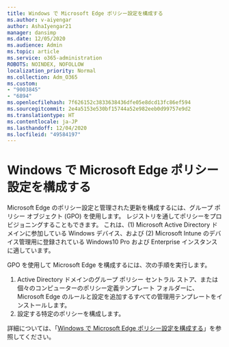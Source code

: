 ```yaml
---
title: Windows で Microsoft Edge ポリシー設定を構成する
ms.author: v-aiyengar
author: AshaIyengar21
manager: dansimp
ms.date: 12/05/2020
ms.audience: Admin
ms.topic: article
ms.service: o365-administration
ROBOTS: NOINDEX, NOFOLLOW
localization_priority: Normal
ms.collection: Adm_O365
ms.custom:
- "9003845"
- "6894"
ms.openlocfilehash: 7f626152c3833638436dfe05e8dcd13fc86ef594
ms.sourcegitcommit: 2e4a5153e530bf15744a52e982eeb0d99757e9d2
ms.translationtype: HT
ms.contentlocale: ja-JP
ms.lasthandoff: 12/04/2020
ms.locfileid: "49584197"
---
```

# <a name="configure-microsoft-edge-policy-settings-on-windows"></a>Windows で Microsoft Edge ポリシー設定を構成する

Microsoft Edge のポリシー設定と管理された更新を構成するには、グループ ポリシー オブジェクト (GPO) を使用します。 レジストリを通してポリシーをプロビジョニングすることもできます。 これは、(1) Microsoft Active Directory ドメインに参加している Windows デバイス、および (2) Microsoft Intune のデバイス管理用に登録されている Windows10 Pro および Enterprise インスタンスに適しています。

GPO を使用して Microsoft Edge を構成するには、次の手順を実行します。

1. Active Directory ドメインのグループ ポリシー セントラル ストア、または個々のコンピューターのポリシー定義テンプレート フォルダーに、Microsoft Edge のルールと設定を追加するすべての管理用テンプレートをインストールします。
2. 設定する特定のポリシーを構成します。

詳細については、「[Windows で Microsoft Edge ポリシー設定を構成する](https://go.microsoft.com/fwlink/?linkid=2135024)」を参照してください。
